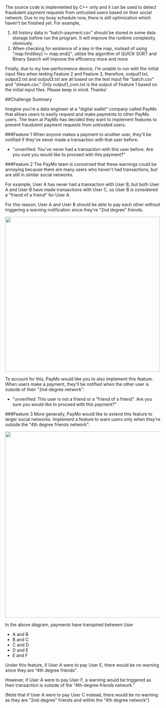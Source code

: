 

The source code is implemented by C++ only and it can be used to detect fraudulent payment requests from untrusted users based on their social network.
Due to my busy schedule now, there is still optimization which haven't be finished yet. 
For example,
1. All history data in "batch-payment.csv" should be stored in some data storage before run the program. It will improve the runtime complexity obviously.
2. When checking for existence of a key in the map, instead of using "map.find(key) != map.end()", utilize the algorithm of QUICK SORT and Binary Search will improve the efficiency more and more

Finally, due to my low-performence device, I'm unable to run with the initial input files when testing Feature 2 and Feature 3, therefore, output1.txt, output2.txt and output3.txt are all based on the test input file "batch.csv" and "stream.csv."
Only output1_com.txt is the output of Feature 1 based on the initial input files. Please keep in mind.
Thanks!


##Challenge Summary

Imagine you're a data engineer at a "digital wallet" company called PayMo that allows users to easily request and make payments to other PayMo users. The team at PayMo has decided they want to implement features to prevent fraudulent payment requests from untrusted users. 

###Feature 1
When anyone makes a payment to another user, they'll be notified if they've never made a transaction with that user before.

* "unverified: You've never had a transaction with this user before. Are you sure you would like to proceed with this payment?"

###Feature 2
The PayMo team is concerned that these warnings could be annoying because there are many users who haven't had transactions, but are still in similar social networks. 

For example, User A has never had a transaction with User B, but both User A and User B have made transactions with User C, so User B is considered a "friend of a friend" for User A.

For this reason, User A and User B should be able to pay each other without triggering a warning notification since they're "2nd degree" friends. 

<img src="./images/friend-of-a-friend1.png" width="500">

To account for this, PayMo would like you to also implement this feature. When users make a payment, they'll be notified when the other user is outside of their "2nd-degree network".

* "unverified: This user is not a friend or a "friend of a friend". Are you sure you would like to proceed with this payment?"


###Feature 3
More generally, PayMo would like to extend this feature to larger social networks. Implement a feature to warn users only when they're outside the "4th degree friends network".

<img src="./images/fourth-degree-friends2.png" width="600">

In the above diagram, payments have transpired between User

* A and B 
* B and C 
* C and D 
* D and E 
* E and F

Under this feature, if User A were to pay User E, there would be no warning since they are "4th degree friends". 

However, if User A were to pay User F, a warning would be triggered as their transaction is outside of the "4th-degree friends network."

(Note that if User A were to pay User C instead, there would be no warning as they are "2nd-degree" friends and within the "4th degree network") 

